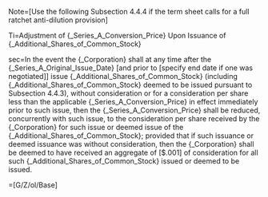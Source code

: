 Note=[Use the following Subsection 4.4.4 if the term sheet calls for a full ratchet anti-dilution provision]

Ti=Adjustment of {_Series_A_Conversion_Price} Upon Issuance of {_Additional_Shares_of_Common_Stock}

sec=In the event the {_Corporation} shall at any time after the {_Series_A_Original_Issue_Date} [and prior to [specify end date if one was negotiated]] issue {_Additional_Shares_of_Common_Stock} (including {_Additional_Shares_of_Common_Stock} deemed to be issued pursuant to Subsection 4.4.3), without consideration or for a consideration per share less than the applicable {_Series_A_Conversion_Price} in effect immediately prior to such issue, then the {_Series_A_Conversion_Price} shall be reduced, concurrently with such issue, to the consideration per share received by the {_Corporation} for such issue or deemed issue of the {_Additional_Shares_of_Common_Stock}; provided that if such issuance or deemed issuance was without consideration, then the {_Corporation} shall be deemed to have received an aggregate of [$.001] of consideration for all such {_Additional_Shares_of_Common_Stock} issued or deemed to be issued.

=[G/Z/ol/Base]
